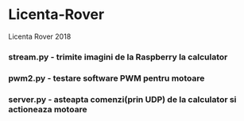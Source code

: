 # Licenta-Rover
Licenta Rover 2018

### stream.py     -  trimite imagini de la Raspberry la calculator
### pwm2.py       -  testare software PWM pentru motoare
### server.py     -  asteapta comenzi(prin UDP) de la calculator si actioneaza motoare
